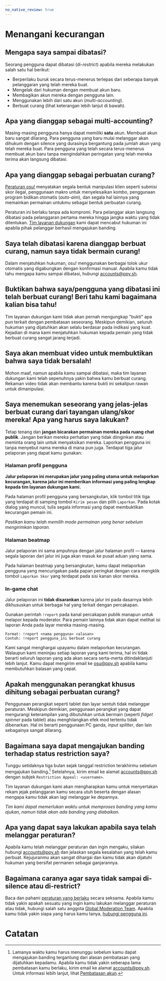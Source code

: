 ```yaml
---
no_native_review: true
---
```


# Menangani kecurangan

## Mengapa saya sampai dibatasi?

Seorang pengguna dapat dibatasi (di-*restrict*) apabila mereka melakukan salah satu hal berikut:

- Berperilaku buruk secara terus-menerus terlepas dari seberapa banyak pelanggaran yang telah mereka buat.
- Mengelak dari hukuman dengan membuat akun baru.
- Membagikan akun mereka dengan pengguna lain.
- Menggunakan lebih dari satu akun (*multi-accounting*).
- Berbuat curang (lihat keterangan lebih lanjut di bawah).

## Apa yang dianggap sebagai multi-accounting?

Masing-masing pengguna hanya dapat memiliki **satu** akun. Membuat akun baru sangat dilarang. Para pengguna yang baru mulai melanggar akan dihukum dengan silence yang durasinya bergantung pada jumlah akun yang telah mereka buat. Para pengguna yang telah secara terus-menerus membuat akun baru tanpa mengindahkan peringatan yang telah mereka terima akan langsung dibatasi.

## Apa yang dianggap sebagai perbuatan curang?

[Peraturan osu!](/wiki/Rules) menyatakan segala bentuk manipulasi klien seperti submisi skor ilegal, penggunaan makro untuk menyelesaikan kombo, penggunaan program bidikan otomatis (*auto-aim*), dan segala hal lainnya yang memainkan permainan untukmu sebagai bentuk perbuatan curang.

Peraturan ini berlaku tanpa ada kompromi. Para pelanggar akan langsung dibatasi pada pelanggaran pertama mereka hingga jangka waktu yang tidak ditentukan. [Tim layanan dukungan](/wiki/People/Account_support_team) kami dapat mencabut hukuman ini apabila pihak pelanggar berhasil mengajukan banding.

## Saya telah dibatasi karena dianggap berbuat curang, namun saya tidak bermain curang!

Dalam menjatuhkan hukuman, osu! menggunakan berbagai tolok ukur otomatis yang digabungkan dengan konfirmasi manual. Apabila kamu tidak tahu mengapa kamu sampai dibatasi, hubungi [accounts@ppy.sh](mailto:accounts@ppy.sh).

## Buktikan bahwa saya/pengguna yang dibatasi ini telah berbuat curang! Beri tahu kami bagaimana kalian bisa tahu!

Tim layanan dukungan kami tidak akan pernah mengungkap "bukti" apa pun terkait dengan pembatasan seseorang. Meskipun demikian, seluruh hukuman yang dijatuhkan akan selalu berdasar pada indikasi yang kuat. Kejadian di mana kami menjatuhkan hukuman kepada pemain yang tidak berbuat curang sangat jarang terjadi.

## Saya akan membuat video untuk membuktikan bahwa saya tidak bersalah!

Mohon maaf, namun apabila kamu sampai dibatasi, maka tim layanan dukungan kami telah sepenuhnya yakin bahwa kamu berbuat curang. Rekaman video tidak akan membantu karena bukti ini sekalipun rawan untuk dimanipulasi.

## Saya menemukan seseorang yang jelas-jelas berbuat curang dari tayangan ulang/skor mereka! Apa yang harus saya lakukan?

Tetap tenang dan **jangan bicarakan permainan mereka pada ruang chat publik**. Jangan berikan mereka perhatian yang tidak diinginkan atau meminta orang lain untuk menyaksikan mereka.
Laporkan pengguna ini tanpa menyebut nama mereka di mana pun juga. Terdapat tiga jalur pelaporan yang dapat kamu gunakan:

### Halaman profil pengguna

**Jalur pelaporan ini merupakan jalur yang paling utama untuk melaporkan kecurangan, karena jalur ini memberikan informasi yang paling lengkap kepada tim layanan dukungan kami.**

Pada halaman profil pengguna yang bersangkutan, klik tombol titik tiga yang terdapat di samping tombol `Kirim pesan` dan pilih `Laporkan`. Pada kotak dialog yang muncul, tulis segala informasi yang dapat membuktikan kecurangan pemain ini.

*Pastikan kamu telah memilih mode permainan yang benar sebelum mengirimkan laporan.*

### Halaman beatmap

Jalur pelaporan ini sama ampuhnya dengan jalur halaman profil — karena segala laporan dari jalur ini juga akan masuk ke pusat aduan yang sama.

Pada halaman beatmap yang bersangkutan, kamu dapat melaporkan pengguna yang mencurigakan pada papan peringkat dengan cara mengklik tombol `Laporkan Skor` yang terdapat pada sisi kanan skor mereka.

### In-game chat

Jalur pelaporan ini **tidak disarankan** karena jalur ini pada dasarnya lebih dikhususkan untuk berbagai hal yang terkait dengan percakapan.

Gunakan perintah `!report` pada kanal percakapan publik manapun untuk melapor kepada moderator. Para pemain lainnya tidak akan dapat melihat isi laporan Anda pada layar mereka masing-masing.

```
Format: !report <nama pengguna> <alasan>
Contoh: !report pengguna_ini berbuat curang
```

Kami sangat menghargai upayamu dalam melaporkan kecurangan. Walaupun kami meninjau setiap laporan yang kami terima, hal ini tidak berarti seluruh laporan yang ada akan secara serta-merta ditindaklanjuti lebih lanjut. Kamu dapat mengirim email ke [osu@ppy.sh](mailto:osu@ppy.sh) apabila kamu membutuhkan balasan yang cepat.

## Apakah menggunakan perangkat khusus dihitung sebagai perbuatan curang?

Penggunaan perangkat seperti tablet dan layar sentuh tidak melanggar peraturan. Meskipun demikian, penggunaan perangkat yang dapat mengurangi keterampilan yang dibutuhkan untuk bermain (seperti *fidget spinner* pada tablet) atau menghilangkan efek mod tertentu tidak dibenarkan. Hal ini berarti penggunaan PC ganda, *input splitter*, dan lain sebagainya sangat dilarang.

## Bagaimana saya dapat mengajukan banding terhadap status restriction saya?

Tunggu setidaknya tiga bulan sejak tanggal restriction terakhirmu sebelum mengajukan banding.[^restriction-length] Setelahnya, kirim email ke alamat [accounts@ppy.sh](mailto:accounts@ppy.sh) dengan subjek `Restriction Appeal: <username>`.

Tim layanan dukungan kami akan mengharapkan kamu untuk menyertakan rekam jejak pelanggaran kamu secara utuh beserta dengan alasan mengapa kamu tidak akan lagi melanggar ke depannya.

*Tim kami dapat memerlukan waktu untuk memproses banding yang kamu ajukan, namun tidak akan ada banding yang diabaikan.*

## Apa yang dapat saya lakukan apabila saya telah melanggar peraturan?

Apabila kamu telah melanggar peraturan dan ingin mengaku, silakan hubungi [accounts@ppy.sh](mailto:accounts@ppy.sh) dan jelaskan segala kesalahan yang telah kamu perbuat. Kejujuranmu akan sangat dihargai dan kamu tidak akan dijatuhi hukuman yang bersifat permanen sebagai ganjarannya.

## Bagaimana caranya agar saya tidak sampai di-silence atau di-restrict?

Baca dan pahami [peraturan yang berlaku](/wiki/Rules) secara seksama. Apabila kamu tidak yakin apakah sesuatu yang ingin kamu lakukan melanggar peraturan atau tidak, hubungi salah satu anggota [Global Moderation Team](/wiki/People/Global_Moderation_Team). Apabila kamu tidak yakin siapa yang harus kamu tanya, [hubungi pengguna ini](https://osu.ppy.sh/users/5999631).

# Catatan

[^restriction-length]: Lamanya waktu kamu harus menunggu sebelum kamu dapat mengajukan banding tergantung dari alasan pembatasan yang dijatuhkan kepadamu. Apabila kamu tidak yakin seberapa lama pembatasan kamu berlaku, kirim email ke alamat [accounts@ppy.sh](mailto:accounts@ppy.sh). Untuk informasi lebih lanjut, lihat [Pembatasan akun](/wiki/Help_centre/Account_restrictions). 
